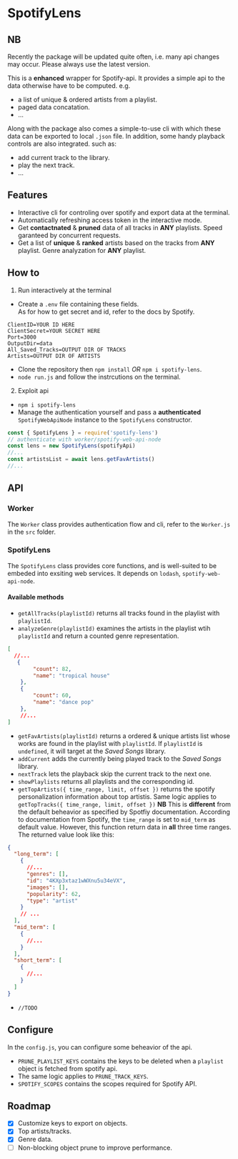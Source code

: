 # SpotifyLens

## NB
Recently the package will be updated quite often, i.e. many api changes may occur. Please always use the latest version.


This is a **enhanced** wrapper for Spotify-api. It provides a simple api to the data otherwise have to be computed.
e.g.

- a list of unique & ordered artists from a playlist.
- paged data concatation.
- ...

Along with the package also comes a simple-to-use cli with which these data can be exported to local `.json` file. In addition, some handy playback controls are also integrated.
such as:

- add current track to the library.
- play the next track.
- ...

## Features

- Interactive cli for controling over spotify and export data at the terminal.
- Automatically refreshing access token in the interactive mode.
- Get **contactnated** & **pruned** data of all tracks in **ANY** playlists. Speed garanteed by concurrent requests.
- Get a list of **unique** & **ranked** artists based on the tracks from **ANY** playlist.
  Genre analyzation for **ANY** playlist.

## How to

1. Run interactively at the terminal

  - Create a `.env` file containing these fields.  
    As for how to get secret and id, refer to the docs by Spotify.
  ```
  ClientID=YOUR ID HERE
  ClientSecret=YOUR SECRET HERE
  Port=3000
  OutputDir=data
  All_Saved_Tracks=OUTPUT DIR OF TRACKS
  Artists=OUTPUT DIR OF ARTISTS
  ```  
  - Clone the repository then `npm install`  *OR* `npm i spotify-lens`.
  - `node run.js` and follow the instrcutions on the terminal. 

2. Exploit api
   
  - `npm i spotify-lens` 
  - Manage the authentication yourself and pass a **authenticated** `SpotifyWebApiNode` instance to the `SpotifyLens` constructor.

  ```javascript
  const { SpotifyLens } = require('spotify-lens')
  // authenticate with worker/spotify-web-api-node
  const lens = new SpotifyLens(spotifyApi)
  //...
  const artistsList = await lens.getFavArtists()
  //...

  ```

## API

### Worker

The `Worker` class provides authentication flow and cli, refer to the `Worker.js` in the `src` folder.

### SpotifyLens

The `SpotifyLens` class provides core functions, and is well-suited to be embeded into exsiting web services. It depends on `lodash`, `spotify-web-api-node`. 

#### Available methods

- `getAllTracks(playlistId)` returns all tracks found in the playlist with `playlistId`.
- `analyzeGenre(playlistId)` examines the artists in the playlist wtih `playlistId` and return a counted genre representation.
```json
[
  //...
   {
        "count": 82,
        "name": "tropical house"
    },
    {
        "count": 60,
        "name": "dance pop"
    },
    //...
]
```
- `getFavArtists(playlistId)` returns a ordered & unique artists list whose works are found in the playlist with `playlistId`.
  If `playlistId` is `undefined`, it will target at the _Saved Songs_ library.
- `addCurrent` adds the currently being played track to the _Saved Songs_ library.
- `nextTrack` lets the playback skip the current track to the next one.
- `showPlaylists` returns all playlists and the corresponding id.
- `getTopArtists({ time_range, limit, offset })` returns the spotify personalization information about top artistis. Same logic applies to `getTopTracks({ time_range, limit, offset })`
  **NB**
  This is **different** from the default beheavior as specified by Spotfiy documentation. According to documentation from Spotify, the `time_range` is set to `mid_term` as default value. However, this function return data in **all** three time ranges. The returned value look like this:

```json
{
  "long_term": [
    {
      //...
      "genres": [],
      "id": "4KXp3xtaz1wWXnu5u34eVX",
      "images": [],
      "popularity": 62,
      "type": "artist"
    }
    // ...
  ],
  "mid_term": [
    {
      //...
    }
  ],
  "short_term": [
    {
      //...
    }
  ]
}
```

- `//TODO`

## Configure

In the `config.js`, you can configure some beheavior of the api.

- `PRUNE_PLAYLIST_KEYS` contains the keys to be deleted when a `playlist` object is fetched from spotify api.
- The same logic applies to `PRUNE_TRACK_KEYS`.
- `SPOTIFY_SCOPES` contains the scopes required for Spotify API.

## Roadmap

- [x] Customize keys to export on objects.
- [x] Top artists/tracks.
- [x] Genre data.
- [ ] Non-blocking object prune to improve performance.
